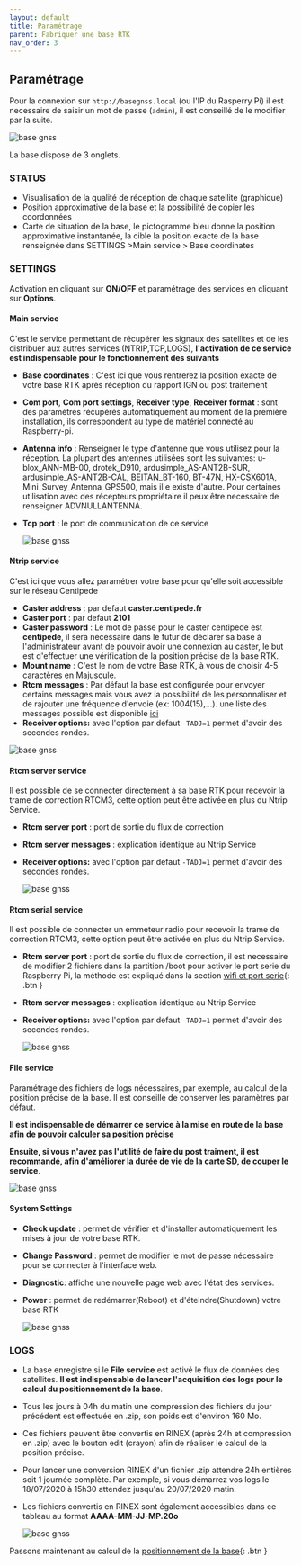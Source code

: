 ```yaml
---
layout: default
title: Paramétrage
parent: Fabriquer une base RTK
nav_order: 3
---
```


## Paramétrage

Pour la connexion sur `http://basegnss.local` (ou l'IP du Rasperry Pi) il est necessaire de saisir un mot de passe (`admin`), il est conseillé de le modifier par la suite.

![base gnss](https://jancelin.github.io/docs-centipedeRTK/assets/images/basegnss/basegnss1.gif)

La base dispose de 3 onglets.

### STATUS

* Visualisation de la qualité de réception de chaque satellite (graphique)
* Position approximative de la base et la possibilité de copier les coordonnées
* Carte de situation de la base, le pictogramme bleu donne la position approximative instantanée, la cible la position exacte de la base renseignée dans SETTINGS >Main service > Base coordinates

### SETTINGS

Activation en cliquant sur **ON/OFF** et paramétrage des services en cliquant sur **Options**.

#### Main service

C'est le service permettant de récupérer les signaux des satellites et de les distribuer aux autres services (NTRIP,TCP,LOGS), **l'activation de ce service est indispensable pour le fonctionnement des suivants**

* **Base coordinates** : C'est ici que vous rentrerez la position exacte de votre base RTK après réception du rapport IGN ou post traitement

* **Com port**, **Com port settings**, **Receiver type**, **Receiver format** : sont des paramètres récupérés automatiquement au moment de la première installation, ils correspondent au type de matériel connecté au Raspberry-pi.

* **Antenna info** : Renseigner le type d'antenne que vous utilisez pour la réception. La plupart des antennes utilisées sont les suivantes: u-blox_ANN-MB-00, drotek_D910, ardusimple_AS-ANT2B-SUR, ardusimple_AS-ANT2B-CAL, BEITAN_BT-160, BT-47N, HX-CSX601A, Mini_Survey_Antenna_GPS500, mais il e existe d'autre. Pour certaines utilisation avec des récepteurs propriétaire il peux être necessaire de renseigner ADVNULLANTENNA.

* **Tcp port** : le port de communication de ce service

    ![base gnss](https://jancelin.github.io/docs-centipedeRTK/assets/images/basegnss/basegnss_settings1.png)

#### Ntrip service

C'est ici que vous allez paramétrer votre base pour qu'elle soit accessible sur le réseau Centipede

* **Caster address** : par defaut **caster.centipede.fr**
* **Caster port** : par defaut **2101**
* **Caster password** : Le mot de passe pour le caster centipede est **centipede**, il sera necessaire dans le futur de déclarer sa base à l'administrateur avant de pouvoir avoir une connexion au caster, le but est d'effectuer une vérification de la position précise de la base RTK.
* **Mount name** : C'est le nom de votre Base RTK, à vous de choisir 4-5 caractères en Majuscule.
* **Rtcm messages** : Par défaut la base est configurée pour envoyer certains messages mais vous avez la possibilité de les personnaliser et de rajouter une fréquence d'envoie (ex: 1004(15),...). une liste des messages possible est disponible [ici](https://www.use-snip.com/kb/knowledge-base/rtcm-3-message-list/?gclid=EAIaIQobChMI6NC3pcj06QIVg53VCh3T1gG8EAAYASAAEgKGD_D_BwE)
* **Receiver options:** avec l'option par defaut ```-TADJ=1``` permet d'avoir des secondes rondes.

![base gnss](https://jancelin.github.io/docs-centipedeRTK/assets/images/basegnss/basegnss_settings2.png)

#### Rtcm server service 

Il est possible de se connecter directement à sa base RTK pour recevoir la trame de correction RTCM3, cette option peut être activée en plus du Ntrip Service.

* **Rtcm server port** : port de sortie du flux de correction
* **Rtcm server messages** : explication identique au Ntrip Service
* **Receiver options:** avec l'option par defaut ```-TADJ=1``` permet d'avoir des secondes rondes.

    ![base gnss](https://jancelin.github.io/docs-centipedeRTK/assets/images/basegnss/basegnss_settings3.png)
    
#### Rtcm serial service 

Il est possible de connecter un emmeteur radio pour recevoir la trame de correction RTCM3, cette option peut être activée en plus du Ntrip Service.

* **Rtcm server port** : port de sortie du flux de correction, il est necessaire de modifier 2 fichiers dans la partition /boot pour activer le port serie du Raspberry Pi, la méthode est expliqué dans la section [wifi et port serie](wifi_port_serie){: .btn }
* **Rtcm server messages** : explication identique au Ntrip Service
* **Receiver options:** avec l'option par defaut ```-TADJ=1``` permet d'avoir des secondes rondes.

    ![base gnss](https://jancelin.github.io/docs-centipedeRTK/assets/images/basegnss/basegnss_settings7.png)

#### File service

Paramétrage des fichiers de logs nécessaires, par exemple, au calcul de la position précise de la base. Il est conseillé de conserver les paramètres par défaut. 

**Il est indispensable de démarrer ce service à la mise en route de la base afin de pouvoir calculer sa position précise**

**Ensuite, si vous n'avez pas l'utilité de faire du post traiment, il est recommandé, afin d'améliorer la durée de vie de la carte SD, de couper le service**.

![base gnss](https://jancelin.github.io/docs-centipedeRTK/assets/images/basegnss/basegnss_settings4.png)

#### System Settings

* **Check update** : permet de vérifier et d'installer automatiquement les mises à jour de votre base RTK.
* **Change Password** : permet de modifier le mot de passe nécessaire pour se connecter à l'interface web.
* **Diagnostic**: affiche une nouvelle page web avec l'état des services.
* **Power** : permet de redémarrer(Reboot) et d'éteindre(Shutdown) votre base RTK

    ![base gnss](https://jancelin.github.io/docs-centipedeRTK/assets/images/basegnss/basegnss_settings5.png)

### LOGS
	
* La base enregistre si le  **File service** est activé le flux de données des satellites. **Il est indispensable de lancer l'acquisition des logs pour le calcul du positionnement de la base**.
* Tous les jours à 04h du matin une compression des fichiers du jour précédent est effectuée en .zip, son poids est d'environ 160 Mo.
* Ces fichiers peuvent être convertis en RINEX (après 24h et compression en .zip) avec le bouton edit (crayon) afin de réaliser le calcul de la position précise.
* Pour lancer une conversion RINEX d'un fichier .zip attendre 24h entières soit 1 journée complète. Par exemple, si vous démarrez vos logs le 18/07/2020 à 15h30 attendez jusqu'au 20/07/2020 matin.
* Les fichiers convertis en RINEX sont également accessibles dans ce tableau au format **AAAA-MM-JJ-MP.20o**
  
    ![base gnss](https://jancelin.github.io/docs-centipedeRTK/assets/images/basegnss/basegnss_settings6.png)

Passons maintenant au calcul de la [positionnement de la base](positionnement){: .btn }

